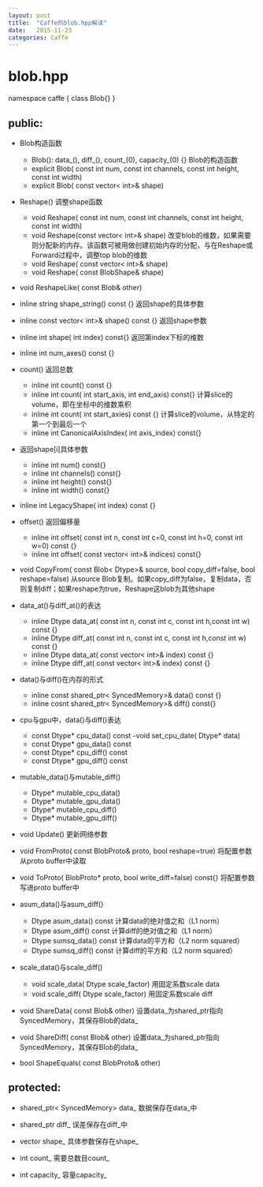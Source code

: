 ```yaml
---
layout: post
title:  "Caffe的blob.hpp解读"
date:   2015-11-23
categories: Caffe
---
```


# blob.hpp

namespace caffe {
class Blob{}
}

## public:

- Blob构造函数

    - Blob(): data_(), diff_(), count_(0), capacity_(0) {}      Blob的构造函数
    - explicit Blob( const int num, const int channels, const int height, const int width)
    - explicit Blob( const vector< int>& shape)

- Reshape() 调整shape函数

    - void Reshape( const int num, const int channels, const int height, const int width)
    - void Reshape(const vector< int>& shape)       改变blob的维数，如果需要则分配新的内存。该函数可被用做创建初始内存的分配，与在Reshape或Forward过程中，调整top blob的维数
    - void Reshape( const vector< int>& shape)
    - void Reshape( const BlobShape& shape)

- void ReshapeLike( const Blob& other)

- inline string shape_string() const {}     返回shape的具体参数

- inline const vector< int>& shape() const {}   返回shape参数

- inline int shape( int index) const{}      返回第index下标的维数

- inline int num_axes() const {}

- count() 返回总数

    - inline int count() const {}
    - inline int count( int start_axis, int end_axis) const{}   计算slice的volume，即在坐标中的维数乘积
    - inline int count( int start_axies) const {}       计算slice的volume，从特定的第一个到最后一个
    - inline int CanonicalAxisIndex( int axis_index) const{}    

- 返回shape[i]具体参数

    - inline int num() const{}    
    - inline int channels() const{}
    - inline int height() const{}
    - inline int width() const{}
        
- inline int LegacyShape( int index) const {}

- offset() 返回偏移量
   
    - inline int offset( const int n, const int c=0, const int h=0, const int w=0) const {}
    - inline int offset( const vector< int>& indices) const{}

- void CopyFrom( const Blob< Dtype>& source, bool copy_diff=false, bool reshape=false)      从source Blob复制。如果copy_diff为false，复制data，否则复制diff；如果reshape为true，Reshape这blob为其他shape

- data_at()与diff_at()的表达

    - inline Dtype data_at( const int n, const int c, const int h,const int w) const {}
    - inline Dtype diff_at( const int n, const int c, const int h,const int w) const {}
    - inline Dtype data_at( const vector< int>& index) const {}
    - inline Dtype diff_at( const vector< int>& index) const {}

- data()与diff()在内存的形式

    - inline const shared_ptr< SyncedMemory>& data() const {}       
    - inline cosnt shared_ptr< SyncedMemory>& diff() const{}

- cpu与gpu中，data()与diff()表达

    - const Dtype* cpu_data() const
    -void set_cpu_date( Dtype* data)
    - const Dtype* gpu_data() const
    - const Dtype* cpu_diff() const
    - const Dtype* gpu_diff() const

- mutable_data()与mutable_diff()

    - Dtype* mutable_cpu_data()
    - Dtype* mutable_gpu_data()
    - Dtype* mutable_cpu_diff()
    - Dtype* mutable_gpu_diff()

- void Update()     更新网络参数

- void FromProto( const BlobProto& proto, bool reshape=true)    将配置参数从proto buffer中读取

- void ToProto( BlobProto* proto, bool write_diff=false) const{}    将配置参数写进proto buffer中

- asum_data()与asum_diff()

    - Dtype asum_data() const       计算data的绝对值之和（L1 norm）
    - Dtype asum_diff() const       计算diff的绝对值之和（L1 norm）
    - Dtype sumsq_data() const      计算data的平方和（L2 norm squared）
    - Dtype sumsq_diff() const      计算diff的平方和（L2 norm squared）

- scale_data()与scale_diff()

    - void scale_data( Dtype scale_factor)      用固定系数scale data
    - void scale_diff( Dtype scale_factor)      用固定系数scale diff

- void ShareData( const Blob& other)        设置data_为shared_ptr指向SyncedMemory，其保存Blob的data_

- void ShareDiff( const Blob& other)        设置data_为shared_ptr指向SyncedMemory，其保存Blob的data_

- bool ShapeEquals( const BlobProto& other)

## protected:

- shared_ptr< SyncedMemory> data_   数据保存在data_中

- shared_ptr<SyncedMemory> diff_    误差保存在diff_中

- vector<int> shape_    具体参数保存在shape_

- int count_    需要总数目count_

- int capacity_     容量capacity_